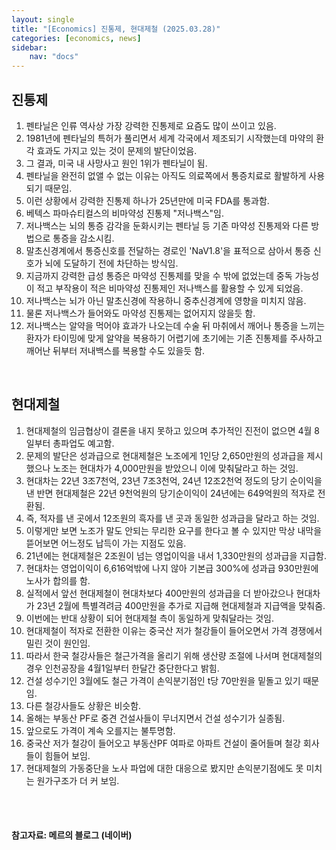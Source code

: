 ```yaml
---
layout: single
title: "[Economics] 진통제, 현대제철 (2025.03.28)"
categories: [economics, news]
sidebar:
    nav: "docs"
---
```


## 진통제
1. 펜타닐은 인류 역사상 가장 강력한 진통제로 요즘도 많이 쓰이고 있음.
1. 1981년에 펜타닐의 특허가 풀리면서 세계 각국에서 제조되기 시작했는데 마약의 환각 효과도 가지고 있는 것이 문제의 발단이었음.
1. 그 결과, 미국 내 사망사고 원인 1위가 펜타닐이 됨.
1. 펜타닐을 완전히 없앨 수 없는 이유는 아직도 의료쪽에서 통증치료로 활발하게 사용되기 때문임.
1. 이런 상황에서 강력한 진통제 하나가 25년만에 미국 FDA를 통과함.
1. 베텍스 파마슈티컬스의 비마약성 진통제 "저나백스"임.
1. 저나백스는 뇌의 통증 감각을 둔화시키는 펜타닐 등 기존 마약성 진통제와 다른 방법으로 통증을 감소시킴.
1. 말초신경계에서 통증신호를 전달하는 경로인 'NaV1.8'을 표적으로 삼아서 통증 신호가 뇌에 도달하기 전에 차단하는 방식임.
1. 지금까지 강력한 급성 통증은 마약성 진통제를 맞을 수 밖에 없었는데 중독 가능성이 적고 부작용이 적은 비마약성 진통제인 저나백스를 활용할 수 있게 되었음.
1. 저나백스는 뇌가 아닌 말초신경에 작용하니 중추신경계에 영향을 미치지 않음.
1. 물론 저나백스가 들어와도 마약성 진통제는 없어지지 않을듯 함.
1. 저나백스는 알약을 먹어야 효과가 나오는데 수술 뒤 마취에서 깨어나 통증을 느끼는 환자가 타이밍에 맞게 알약을 복용하기 어렵기에 초기에는 기존 진통제를 주사하고 깨어난 뒤부터 저내백스를 복용할 수도 있을듯 함.

<br/>

## 현대제철
1. 현대제철의 임금협상이 결론을 내지 못하고 있으며 추가적인 진전이 없으면 4월 8일부터 총파업도 예고함.
1. 문제의 발단은 성과급으로 현대제철은 노조에게 1인당 2,650만원의 성과급을 제시했으나 노조는 현대차가 4,000만원을 받았으니 이에 맞춰달라고 하는 것임.
1. 현대차는 22년 3조7천억, 23년 7조3천억, 24년 12조2천억 정도의 당기 순이익을 낸 반면 현대제철은 22년 9천억원의 당기순이익이 24년에는 649억원의 적자로 전환됨.
1. 즉, 적자를 낸 곳에서 12조원의 흑자를 낸 곳과 동일한 성과급을 달라고 하는 것임.
1. 이렇게만 보면 노조가 말도 안되는 무리한 요구를 한다고 볼 수 있지만 막상 내막을 뜯어보면 어느정도 납득이 가는 지점도 있음.
1. 21년에는 현대제철은 2조원이 넘는 영업이익을 내서 1,330만원의 성과급을 지급함.
1. 현대차는 영업이익이 6,616억밖에 나지 않아 기본급 300%에 성과급 930만원에 노사가 합의를 함.
1. 실적에서 앞선 현대제철이 현대차보다 400만원의 성과급을 더 받아갔으나 현대차가 23년 2월에 특별격려금 400만원을 추가로 지급해 현대제철과 지급액을 맞춰줌.
1. 이번에는 반대 상황이 되어 현대제철 측이 동일하게 맞춰달라는 것임.
1. 현대제철이 적자로 전환한 이유는 중국산 저가 철강들이 들어오면서 가격 경쟁에서 밀린 것이 원인임.
1. 따라서 한국 철강사들은 철근가격을 올리기 위해 생산량 조절에 나서며 현대제철의 경우 인천공장을 4월1일부터 한달간 중단한다고 밝힘.
1. 건설 성수기인 3월에도 철근 가격이 손익분기점인 t당 70만원을 밑돌고 있기 때문임.
1. 다른 철강사들도 상황은 비슷함.
1. 올해는 부동산 PF로 중견 건설사들이 무너지면서 건설 성수기가 실종됨.
1. 앞으로도 가격이 계속 오를지는 불투명함.
1. 중국산 저가 철강이 들어오고 부동산PF 여파로 아파트 건설이 줄어들며 철강 회사들이 힘들어 보임.
1. 현대제철의 가동중단을 노사 파업에 대한 대응으로 봤지만 손익분기점에도 못 미치는 원가구조가 더 커 보임.



<br/>
<br/>

#### 참고자료: 메르의 블로그 (네이버) 